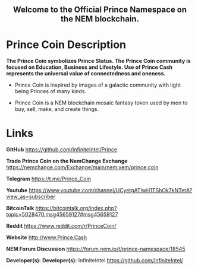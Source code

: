 <center><h2>Welcome to the Official Prince Namespace on the NEM blockchain.</h2></center>


# Prince Coin Description
<b>The Prince Coin symbolizes Prince Status. The Prince Coin community is focused on Education, Business and Lifestyle. Use of Prince Cash represents the universal value of connectedness and oneness.</b>

- Prince Coin is inspired by images of a galactic community with light being Princes of many kinds.

- Prince Coin is a NEM blockchain mosaic fantasy token used by men to buy, sell, make, and create things.

# Links
<b>GitHub</b> <a href="https://github.com/InfiniteIntel/Prince" target="_blank">https://github.com/InfiniteIntel/Prince</a>

<b>Trade Prince Coin on the NemChange Exchange</b> <a href="https://nemchange.com/Exchange/main/nem:xem/prince:coin
" target="_blank">https://nemchange.com/Exchange/main/nem:xem/prince:coin</a>

<b>Telegram</b> <a href="https://t.me/Prince_Coin" target="_blank">https://t.me/Prince_Coin</a>

<b>Youtube</b> <a href="https://www.youtube.com/channel/UCyetgATlwH1TShOk7kNTetA?view_as=subscriber" target="_blank">https://www.youtube.com/channel/UCyetgATlwH1TShOk7kNTetA?view_as=subscriber</a>

<b>BitcoinTalk</b> <a href="https://bitcointalk.org/index.php?topic=5028470.msg45659127#msg45659127" target="_blank">https://bitcointalk.org/index.php?topic=5028470.msg45659127#msg45659127</a>

<b>Reddit</b> <a href="https://www.reddit.com/r/PrinceCoin/" target="_blank">https://www.reddit.com/r/PrinceCoin/</a>

<b>Website</b> <a href="http://www.Prince.Cash" target="_blank">http://www.Prince.Cash</a>  

<b>NEM Forum Discussion</b> <a href="https://forum.nem.io/t/prince-namespace/18545" target="_blank">https://forum.nem.io/t/prince-namespace/18545</a>

<b>Developer(s):</b> 
<b>Developer(s):</b> 
InfiniteIntel <a herf="https://github.com/InfiniteIntel/" target="_blank">https://github.com/InfiniteIntel/</a>
